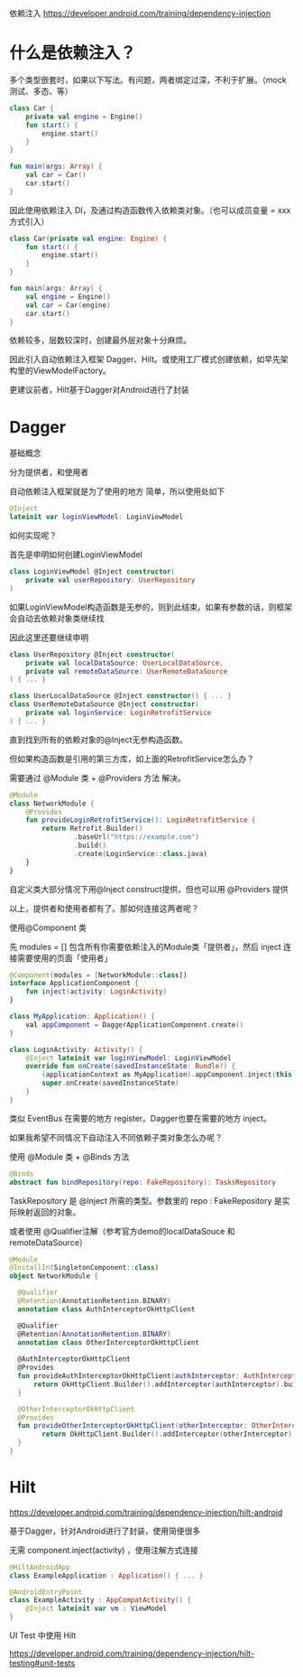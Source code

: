 依赖注入 https://developer.android.com/training/dependency-injection



# 什么是依赖注入？



多个类型嵌套时，如果以下写法。有问题，两者绑定过深，不利于扩展。（mock测试、多态、等）

```kotlin
class Car {
    private val engine = Engine()
    fun start() {
        engine.start()
    }
}

fun main(args: Array) {
    val car = Car()
    car.start()
}
```



因此使用依赖注入 DI，及通过构造函数传入依赖类对象。（也可以成员变量 = xxx方式引入）

```kotlin
class Car(private val engine: Engine) {
    fun start() {
        engine.start()
    }
}

fun main(args: Array) {
    val engine = Engine()
    val car = Car(engine)
    car.start()
}
```



依赖较多，层数较深时，创建最外层对象十分麻烦。

因此引入自动依赖注入框架 Dagger、Hilt。或使用工厂模式创建依赖，如早先架构里的ViewModelFactory。



更建议前者，Hilt基于Dagger对Android进行了封装



# Dagger

基础概念

分为提供者，和使用者



自动依赖注入框架就是为了使用的地方 简单，所以使用处如下

```kotlin
@Inject
lateinit var loginViewModel: LoginViewModel
```



如何实现呢？

首先是申明如何创建LoginViewModel

```kotlin
class LoginViewModel @Inject constructor(
    private val userRepository: UserRepository
)
```

如果LoginViewModel构造函数是无参的，则到此结束。如果有参数的话，则框架会自动去依赖对象类继续找



因此这里还要继续申明

```kotlin
class UserRepository @Inject constructor(
    private val localDataSource: UserLocalDataSource,
    private val remoteDataSource: UserRemoteDataSource
) { ... }

class UserLocalDataSource @Inject constructor() { ... }
class UserRemoteDataSource @Inject constructor(
    private val loginService: LoginRetrofitService
) { ... }
```



直到找到所有的依赖对象的@Inject无参构造函数。

但如果构造函数是引用的第三方库，如上面的RetrofitService怎么办？

需要通过 @Module 类 +  @Providers 方法 解决。

```kotlin
@Module
class NetworkModule {
    @Provides
    fun provideLoginRetrofitService(): LoginRetrofitService {
        return Retrofit.Builder()
                .baseUrl("https://example.com")
                .build()
                .create(LoginService::class.java)
    }
}
```

自定义类大部分情况下用@Inject construct提供，但也可以用 @Providers 提供



以上，提供者和使用者都有了。那如何连接这两者呢？

使用@Component 类

先 modules = [] 包含所有你需要依赖注入的Module类「提供者」，然后 inject 连接需要使用的页面「使用者」

```kotlin
@Component(modules = [NetworkModule::class])
interface ApplicationComponent {
    fun inject(activity: LoginActivity)
}

class MyApplication: Application() {
    val appComponent = DaggerApplicationComponent.create()
}

class LoginActivity: Activity() {
    @Inject lateinit var loginViewModel: LoginViewModel
    override fun onCreate(savedInstanceState: Bundle?) {
        (applicationContext as MyApplication).appComponent.inject(this)
        super.onCreate(savedInstanceState)
    }
}
```

类似 EventBus 在需要的地方 register。Dagger也要在需要的地方 inject。



如果我希望不同情况下自动注入不同依赖子类对象怎么办呢？

使用 @Module 类 + @Binds 方法

```kotlin
@Binds
abstract fun bindRepository(repo: FakeRepository): TasksRepository
```

TaskRepository 是 @Inject 所需的类型。参数里的 repo : FakeRepository 是实际映射返回的对象。



或者使用 @Qualifier注解（参考官方demo的localDataSouce 和 remoteDataSource）

```kotlin
@Module
@InstallIn(SingletonComponent::class)
object NetworkModule {

  @Qualifier
  @Retention(AnnotationRetention.BINARY)
  annotation class AuthInterceptorOkHttpClient

  @Qualifier
  @Retention(AnnotationRetention.BINARY)
  annotation class OtherInterceptorOkHttpClient
  
  @AuthInterceptorOkHttpClient
  @Provides
  fun provideAuthInterceptorOkHttpClient(authInterceptor: AuthInterceptor): OkHttpClient {
      return OkHttpClient.Builder().addInterceptor(authInterceptor).build()
  }

  @OtherInterceptorOkHttpClient
  @Provides
  fun provideOtherInterceptorOkHttpClient(otherInterceptor: OtherInterceptor): OkHttpClient {      
    	return OkHttpClient.Builder().addInterceptor(otherInterceptor).build()
  }
}
```





# Hilt

https://developer.android.com/training/dependency-injection/hilt-android



基于Dagger，针对Android进行了封装，使用简便很多



无需 component.inject(activity) ，使用注解方式连接

```kotlin
@HiltAndroidApp
class ExampleApplication : Application() { ... }

@AndroidEntryPoint
class ExampleActivity : AppCompatActivity() { 
	@Inject lateinit var vm : ViewModel
}

```



UI Test 中使用 Hilt

https://developer.android.com/training/dependency-injection/hilt-testing#unit-tests

















